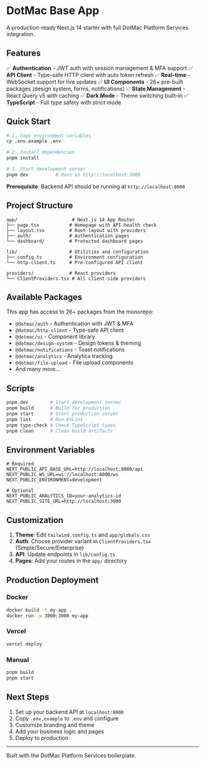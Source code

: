 # DotMac Base App

A production-ready Next.js 14 starter with full DotMac Platform Services integration.

## Features

✅ **Authentication** - JWT auth with session management & MFA support
✅ **API Client** - Type-safe HTTP client with auto token refresh
✅ **Real-time** - WebSocket support for live updates
✅ **UI Components** - 26+ pre-built packages (design system, forms, notifications)
✅ **State Management** - React Query v5 with caching
✅ **Dark Mode** - Theme switching built-in
✅ **TypeScript** - Full type safety with strict mode

## Quick Start

```bash
# 1. Copy environment variables
cp .env.example .env

# 2. Install dependencies
pnpm install

# 3. Start development server
pnpm dev          # Runs on http://localhost:3000
```

**Prerequisite**: Backend API should be running at `http://localhost:8000`

## Project Structure

```
app/                    # Next.js 14 App Router
├── page.tsx           # Homepage with API health check
├── layout.tsx         # Root layout with providers
├── auth/              # Authentication pages
└── dashboard/         # Protected dashboard pages

lib/                   # Utilities and configuration
├── config.ts          # Environment configuration
└── http-client.ts     # Pre-configured API client

providers/             # React providers
└── ClientProviders.tsx # All client-side providers
```

## Available Packages

This app has access to 26+ packages from the monorepo:

- `@dotmac/auth` - Authentication with JWT & MFA
- `@dotmac/http-client` - Type-safe API client
- `@dotmac/ui` - Component library
- `@dotmac/design-system` - Design tokens & theming
- `@dotmac/notifications` - Toast notifications
- `@dotmac/analytics` - Analytics tracking
- `@dotmac/file-upload` - File upload components
- And many more...

## Scripts

```bash
pnpm dev        # Start development server
pnpm build      # Build for production
pnpm start      # Start production server
pnpm lint       # Run ESLint
pnpm type-check # Check TypeScript types
pnpm clean      # Clean build artifacts
```

## Environment Variables

```env
# Required
NEXT_PUBLIC_API_BASE_URL=http://localhost:8000/api
NEXT_PUBLIC_WS_URL=ws://localhost:8000/ws
NEXT_PUBLIC_ENVIRONMENT=development

# Optional
NEXT_PUBLIC_ANALYTICS_ID=your-analytics-id
NEXT_PUBLIC_SITE_URL=http://localhost:3000
```

## Customization

1. **Theme**: Edit `tailwind.config.ts` and `app/globals.css`
2. **Auth**: Choose provider variant in `ClientProviders.tsx` (Simple/Secure/Enterprise)
3. **API**: Update endpoints in `lib/config.ts`
4. **Pages**: Add your routes in the `app/` directory

## Production Deployment

### Docker
```bash
docker build -t my-app .
docker run -p 3000:3000 my-app
```

### Vercel
```bash
vercel deploy
```

### Manual
```bash
pnpm build
pnpm start
```

## Next Steps

1. Set up your backend API at `localhost:8000`
2. Copy `.env.example` to `.env` and configure
3. Customize branding and theme
4. Add your business logic and pages
5. Deploy to production

---

Built with the DotMac Platform Services boilerplate.
